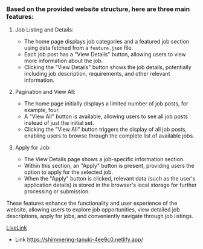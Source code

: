 ### Based on the provided website structure, here are three main features:

1. Job Listing and Details:
   - The home page displays job categories and a featured job section using data fetched from a `feature.json` file.
   - Each job post has a "View Details" button, allowing users to view more information about the job.
   - Clicking the "View Details" button shows the job details, potentially including job description, requirements, and other relevant information.

2. Pagination and View All:
   - The home page initially displays a limited number of job posts, for example, four.
   - A "View All" button is available, allowing users to see all job posts instead of just the initial set.
   - Clicking the "View All" button triggers the display of all job posts, enabling users to browse through the complete list of available jobs.

3. Apply for Job:
   - The View Details page shows a job-specific information section.
   - Within this section, an "Apply" button is present, providing users the option to apply for the selected job.
   - When the "Apply" button is clicked, relevant data (such as the user's application details) is stored in the browser's local storage for further processing or submission.

These features enhance the functionality and user experience of the website, allowing users to explore job opportunities, view detailed job descriptions, apply for jobs, and conveniently navigate through job listings.

[LiveLink](https://shimmering-tanuki-4ee9c0.netlify.app/)

- Link https://shimmering-tanuki-4ee9c0.netlify.app/
